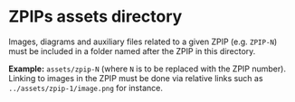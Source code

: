 # ZPIPs assets directory

Images, diagrams and auxiliary files related to a given ZPIP (e.g. `ZPIP-N`) must be included in a folder named after the ZPIP in this directory.

**Example:** `assets/zpip-N` (where `N` is to be replaced with the ZPIP number).
Linking to images in the ZPIP must be done via relative links such as `../assets/zpip-1/image.png` for instance.
